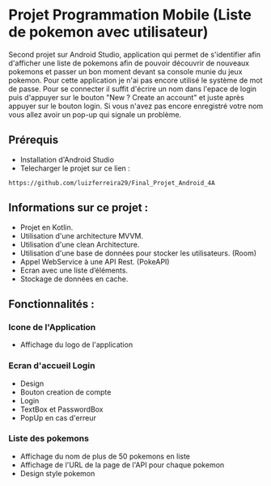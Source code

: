 # Projet Programmation Mobile (Liste de pokemon avec utilisateur)

Second projet sur Android Studio, application qui permet de s'identifier afin d'afficher une liste de pokemons afin de pouvoir découvrir de nouveaux
pokemons et passer un bon moment devant sa console munie du jeux pokemon.
Pour cette application je n'ai pas encore utilisé le système de mot de passe. Pour se connecter il suffit d'écrire un nom dans l'epace de login puis d'appuyer sur 
le bouton "New ? Create an account" et juste après appuyer sur le bouton login. Si vous n'avez pas encore enregistré votre nom vous allez avoir un pop-up qui signale un problème.

## Prérequis

* Installation d'Android Studio
* Telecharger le projet sur ce lien :

```
https://github.com/luizferreira29/Final_Projet_Android_4A
```

## Informations sur ce projet : 

* Projet en Kotlin.
* Utilisation d'une architecture MVVM. 
* Utilisation d'une clean Architecture.
* Utilisation d'une base de données pour stocker les utilisateurs. (Room) 
* Appel WebService à une API Rest. (PokeAPI)
* Ecran avec une liste d’éléments.
* Stockage de données en cache.

## Fonctionnalités :

### Icone de l'Application

* Affichage du logo de l'application

### Ecran d'accueil Login

* Design
* Bouton creation de compte
* Login
* TextBox et PasswordBox
* PopUp en cas d'erreur 

### Liste des pokemons

* Affichage du nom de plus de 50 pokemons en liste
* Affichage de l'URL de la page de l'API pour chaque pokemon 
* Design style pokemon
